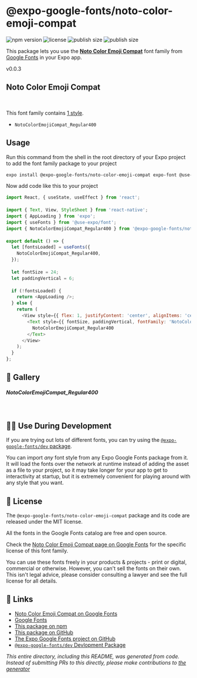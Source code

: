 # @expo-google-fonts/noto-color-emoji-compat

![npm version](https://flat.badgen.net/npm/v/@expo-google-fonts/noto-color-emoji-compat)
![license](https://flat.badgen.net/github/license/expo/google-fonts)
![publish size](https://flat.badgen.net/packagephobia/install/@expo-google-fonts/noto-color-emoji-compat)
![publish size](https://flat.badgen.net/packagephobia/publish/@expo-google-fonts/noto-color-emoji-compat)

This package lets you use the [**Noto Color Emoji Compat**](https://fonts.google.com/specimen/Noto+Color+Emoji+Compat) font family from [Google Fonts](https://fonts.google.com/) in your Expo app.

v0.0.3

## Noto Color Emoji Compat

![Noto Color Emoji Compat](./font-family.png)

This font family contains [1 style](#-gallery).

- `NotoColorEmojiCompat_Regular400`

## Usage

Run this command from the shell in the root directory of your Expo project to add the font family package to your project
```sh
expo install @expo-google-fonts/noto-color-emoji-compat expo-font @use-expo/font
```

Now add code like this to your project
```js
import React, { useState, useEffect } from 'react';

import { Text, View, StyleSheet } from 'react-native';
import { AppLoading } from 'expo';
import { useFonts } from '@use-expo/font';
import { NotoColorEmojiCompat_Regular400 } from '@expo-google-fonts/noto-color-emoji-compat';

export default () => {
  let [fontsLoaded] = useFonts({
    NotoColorEmojiCompat_Regular400,
  });

  let fontSize = 24;
  let paddingVertical = 6;

  if (!fontsLoaded) {
    return <AppLoading />;
  } else {
    return (
      <View style={{ flex: 1, justifyContent: 'center', alignItems: 'center' }}>
        <Text style={{ fontSize, paddingVertical, fontFamily: 'NotoColorEmojiCompat_Regular400' }}>
          NotoColorEmojiCompat_Regular400
        </Text>
      </View>
    );
  }
};

```

## 🔡 Gallery

##### NotoColorEmojiCompat_Regular400
![NotoColorEmojiCompat_Regular400](./975e5d89d39fa5ce6e443f0acba2d714cdff5675202a3ce66012c61a5fec1698.ttf.png)


## 👩‍💻 Use During Development

If you are trying out lots of different fonts, you can try using the [`@expo-google-fonts/dev` package](https://github.com/expo/google-fonts/tree/master/font-packages/dev#readme).

You can import *any* font style from any Expo Google Fonts package from it. It will load the fonts
over the network at runtime instead of adding the asset as a file to your project, so it may take longer
for your app to get to interactivity at startup, but it is extremely convenient
for playing around with any style that you want.

## 📖 License

The `@expo-google-fonts/noto-color-emoji-compat` package and its code are released under the MIT license.

All the fonts in the Google Fonts catalog are free and open source.

Check the [Noto Color Emoji Compat page on Google Fonts](https://fonts.google.com/specimen/Noto+Color+Emoji+Compat) for the specific license of this font family.

You can use these fonts freely in your products & projects - print or digital, commercial or otherwise. However, you can't sell the fonts on their own. This isn't legal advice, please consider consulting a lawyer and see the full license for all details.

## 🔗 Links

- [Noto Color Emoji Compat on Google Fonts](https://fonts.google.com/specimen/Noto+Color+Emoji+Compat)
- [Google Fonts](https://fonts.google.com/)
- [This package on npm](https://www.npmjs.com/package/@expo-google-fonts/noto-color-emoji-compat)
- [This package on GitHub](https://github.com/expo/google-fonts/tree/master/font-packages/noto-color-emoji-compat)
- [The Expo Google Fonts project on GitHub](https://github.com/expo/google-fonts)
- [`@expo-google-fonts/dev` Devlopment Package](https://github.com/expo/google-fonts/tree/master/font-packages/dev)


*This entire directory, including this README, was generated from code. Instead of submitting PRs to this directly, please make contributions to [the generator](https://github.com/expo/google-fonts/tree/master/packages/generator)*
